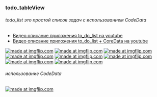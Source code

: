 ### todo_tableView
###### todo_list это простой список задач с использованием CodeData 

- [Видео описание приложения to_do_list на youtube](https://youtu.be/YrvThCDvnlg "youtube")
- [Видео описание приложения to_do_list + CoreData на youtube](https://youtu.be/MjmRd0NTSV4")

<a href="https://imgflip.com/gif/26tpqy"><img src="https://i.imgflip.com/26tpqy.gif" title="made at imgflip.com"/></a>
<a href="https://imgflip.com/gif/26tpth"><img src="https://i.imgflip.com/26tpth.gif" title="made at imgflip.com"/></a>
<a href="https://imgflip.com/gif/26tpwu"><img src="https://i.imgflip.com/26tpwu.gif" title="made at imgflip.com"/></a>
<a href="https://imgflip.com/gif/26tpyg"><img src="https://i.imgflip.com/26tpyg.gif" title="made at imgflip.com"/></a>
<a href="https://imgflip.com/gif/26tq0a"><img src="https://i.imgflip.com/26tq0a.gif" title="made at imgflip.com"/></a>
<a href="https://imgflip.com/gif/26tq38"><img src="https://i.imgflip.com/26tq38.gif" title="made at imgflip.com"/></a>
<a href="https://imgflip.com/gif/26tq6p"><img src="https://i.imgflip.com/26tq6p.gif" title="made at imgflip.com"/></a>
<a href="https://imgflip.com/gif/26tqdl"><img src="https://i.imgflip.com/26tqdl.gif" title="made at imgflip.com"/></a>

###### использование CodeData
<a href="https://imgflip.com/gif/26tr6k"><img src="https://i.imgflip.com/26tr6k.gif" title="made at imgflip.com"/></a>
